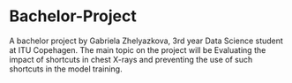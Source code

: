 # Bachelor-Project
A bachelor project by Gabriela Zhelyazkova, 3rd year Data Science student at ITU Copehagen.
The main topic on the project will be Evaluating the impact of shortcuts in chest X-rays and preventing the use of such shortcuts in the model training.

